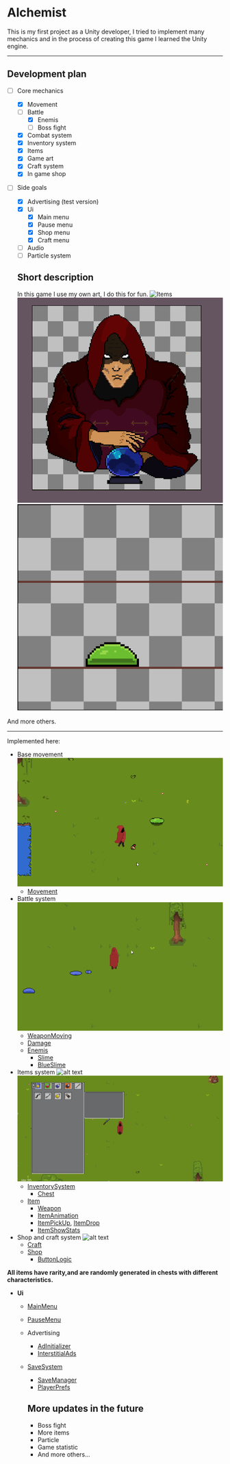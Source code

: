 # Alchemist

This is my first project as a Unity developer, I tried to implement many mechanics and in the process of creating this game I learned the Unity engine.

___

## Development plan

- [ ] Core mechanics
  - [X] Movement
  - [ ] Battle
    - [X] Enemis
    - [ ] Boss fight
  - [X] Сombat system
  - [X] Inventory system
  - [X] Items 
  - [X] Game art
  - [X] Craft system
  - [X] In game shop
- [ ] Side goals
  - [X] Advertising (test version)
  - [X] Ui
    - [X] Main menu
    - [X] Pause menu
    - [X] Shop menu
    - [X] Craft menu
  - [ ] Audio
  - [ ] Particle system

  ## Short description

  In this game I use my own art, I do this for fun.
  ![Items](https://sun9-74.userapi.com/impg/GTz9oCFNDHf6PmJUO09SRia3lsPSlnH8LPH3Hg/Y9cu6mKiZy8.jpg?size=1906x748&quality=96&sign=53335581fdaf345bae14ade4e2f0292f&type=album)
 ![alt text](https://github.com/roki09/Alchemist/blob/main/ForGit/image.png?raw=true)
 ![alt text](https://github.com/roki09/Alchemist/blob/main/ForGit/slime.gif?raw=true)

And more others.

___

Implemented here:
- Base movement ![alt text](https://github.com/roki09/Alchemist/blob/main/ForGit/2.gif?raw=true)
  - [Movement](https://github.com/roki09/Alchemist/blob/main/Assets/Scripts/MainHero/HeroDirectionReader.cs) 
- Battle system ![alt text](https://github.com/roki09/Alchemist/blob/main/ForGit/4.gif?raw=true)
  - [WeaponMoving](https://github.com/roki09/Alchemist/blob/main/Assets/Scripts/MainHero/Hands/HandsMoving.cs)
  - [Damage](https://github.com/roki09/Alchemist/blob/main/Assets/Scripts/Items/WeaponTrigger.cs)
  - [Enemis](https://github.com/roki09/Alchemist/blob/main/Assets/Scripts/Enemis/Enemis.cs)
    - [Slime](https://github.com/roki09/Alchemist/blob/main/Assets/Scripts/Enemis/Slime/SlimeBase.cs)
    - [BlueSlime](https://github.com/roki09/Alchemist/blob/main/Assets/Scripts/Enemis/Slime/BlueSlime.cs)
- Items system ![alt text](https://github.com/roki09/Alchemist/blob/main/ForGit/5.gif?raw=true) ![alt text](https://github.com/roki09/Alchemist/blob/main/ForGit/6.gif?raw=true)
  - [InventorySystem](https://github.com/roki09/Alchemist/blob/main/Assets/Scripts/Items/InventoryHandler.cs)
    - [Chest](https://github.com/roki09/Alchemist/blob/main/Assets/Scripts/Items/ChestLogic.cs)
  - [Item](https://github.com/roki09/Alchemist/blob/main/Assets/Scripts/Items/Item.cs)
    - [Weapon](https://github.com/roki09/Alchemist/blob/main/Assets/Scripts/Items/Weapon.cs)
    - [ItemAnimation](https://github.com/roki09/Alchemist/blob/main/Assets/Scripts/Items/ItemAnimation.cs)
    - [ItemPickUp](https://github.com/roki09/Alchemist/blob/main/Assets/Scripts/Items/ItemPickUp.cs), [ItemDrop](https://github.com/roki09/Alchemist/blob/main/Assets/Scripts/Enemis/ItemDrop.cs)
    - [ItemShowStats](https://github.com/roki09/Alchemist/blob/main/Assets/Scripts/Items/ItemShowStats.cs)
- Shop and craft system ![alt text](craft.gif)
  - [Craft](https://github.com/roki09/Alchemist/blob/main/Assets/Scripts/Items/Formula.cs)
  - [Shop](https://github.com/roki09/Alchemist/blob/main/Assets/Scripts/Items/ShopHandler.cs)
    - [ButtonLogic](https://github.com/roki09/Alchemist/blob/main/Assets/Scripts/Items/ShopButtonLogic.cs)
    
**All items have rarity,and  are randomly generated in chests with different characteristics.**

- **Ui**
  - [MainMenu](https://github.com/roki09/Alchemist/blob/main/Assets/Scripts/Ui/MainMenuUI.cs)
  - [PauseMenu](https://github.com/roki09/Alchemist/blob/main/Assets/Scripts/Ui/PauseMenu.cs)
  - Advertising
    - [AdInitializer](https://github.com/roki09/Alchemist/blob/main/Assets/Scripts/Monetization/AdInitializer.cs)
    - [InterstitialAds](https://github.com/roki09/Alchemist/blob/main/Assets/Scripts/Monetization/InterstitialAds.cs)
  - [SaveSystem](https://github.com/roki09/Alchemist/blob/main/Assets/Scripts/Save/SaveLoad.cs)
    - [SaveManager](https://github.com/roki09/Alchemist/blob/main/Assets/Scripts/Save/SaveManager.cs)
    - [PlayerPrefs](https://github.com/roki09/Alchemist/blob/main/Assets/Scripts/Save/PlayerPrefsData.cs)

    ## More updates in the future
    - Boss fight
    - More items
    - Particle
    - Game statistic
    - And more others...




 
